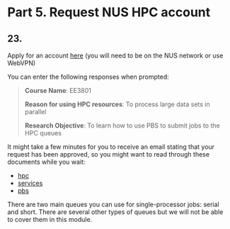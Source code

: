 # Part 5. Request NUS HPC account

## 23.
Apply for an account [here](https://nusit.nus.edu.sg/services/hpc/getting-started-hpc/register-for-hpc/) (you will need to be on the NUS network or use WebVPN)

You can enter the following responses when prompted:

> **Course Name**: EE3801
> 
> **Reason for using HPC resources**: To process large data sets in parallel
> 
> **Research Objective**: To learn how to use PBS to submit jobs to the HPC queues

It might take a few minutes for you to receive an email stating that your request has been approved, so you might want to read through these documents while you wait:

- [hpc](https://nusit.nus.edu.sg/hpc/)
- [services](https://nusit.nus.edu.sg/services/getting-started/introductory-guide-for-new-hpc-users/)
- [pbs](http://bobcat.nus.edu.sg/hpc/HPC/pbs/index.html)

There are two main queues you can use for single-processor jobs: serial and short. There are several other types of queues but we will not be able to cover them in this module.
